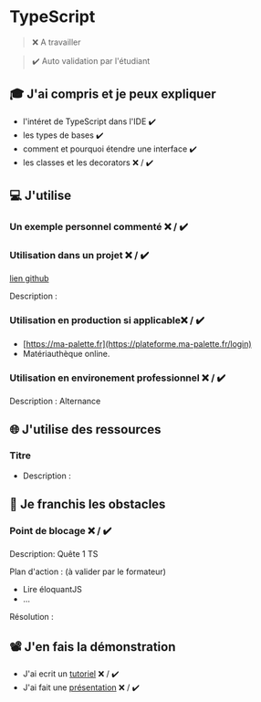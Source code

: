 # TypeScript

> ❌ A travailler

> ✔️ Auto validation par l'étudiant

## 🎓 J'ai compris et je peux expliquer

- l'intéret de TypeScript dans l'IDE ✔️
- les types de bases ✔️
- comment et pourquoi étendre une interface ✔️
- les classes et les decorators ❌ / ✔️

## 💻 J'utilise

### Un exemple personnel commenté ❌ / ✔️

### Utilisation dans un projet ❌ / ✔️

[lien github](...)

Description :

### Utilisation en production si applicable❌ / ✔️


- [https://ma-palette.fr](https://plateforme.ma-palette.fr/login)
- Matériauthèque online.

### Utilisation en environement professionnel ❌ / ✔️

Description : Alternance

## 🌐 J'utilise des ressources

### Titre
- Description :

## 🚧 Je franchis les obstacles

### Point de blocage ❌ / ✔️

Description:
Quête 1 TS

Plan d'action : (à valider par le formateur)

- Lire éloquantJS
- ...

Résolution :

## 📽️ J'en fais la démonstration

- J'ai ecrit un [tutoriel](...) ❌ / ✔️
- J'ai fait une [présentation](...) ❌ / ✔️
